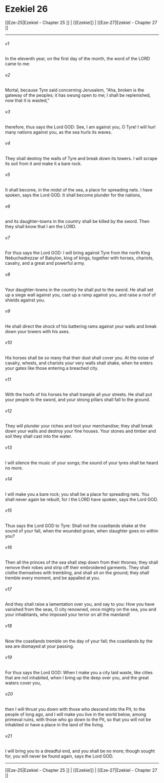 # Ezekiel 26

[[Eze-25|Ezekiel - Chapter 25 ]] | [[Ezekiel]] | [[Eze-27|Ezekiel - Chapter 27 ]]
***

###### v1
In the eleventh year, on the first day of the month, the word of the LORD came to me:
###### v2
Mortal, because Tyre said concerning Jerusalem, "Aha, broken is the gateway of the peoples; it has swung open to me; I shall be replenished, now that it is wasted,"
###### v3
therefore, thus says the Lord GOD: See, I am against you, O Tyre! I will hurl many nations against you, as the sea hurls its waves.
###### v4
They shall destroy the walls of Tyre and break down its towers. I will scrape its soil from it and make it a bare rock.
###### v5
It shall become, in the midst of the sea, a place for spreading nets. I have spoken, says the Lord GOD. It shall become plunder for the nations,
###### v6
and its daughter-towns in the country shall be killed by the sword. Then they shall know that I am the LORD.
###### v7
For thus says the Lord GOD: I will bring against Tyre from the north King Nebuchadrezzar of Babylon, king of kings, together with horses, chariots, cavalry, and a great and powerful army.
###### v8
Your daughter-towns in the country he shall put to the sword. He shall set up a siege wall against you, cast up a ramp against you, and raise a roof of shields against you.
###### v9
He shall direct the shock of his battering rams against your walls and break down your towers with his axes.
###### v10
His horses shall be so many that their dust shall cover you. At the noise of cavalry, wheels, and chariots your very walls shall shake, when he enters your gates like those entering a breached city.
###### v11
With the hoofs of his horses he shall trample all your streets. He shall put your people to the sword, and your strong pillars shall fall to the ground.
###### v12
They will plunder your riches and loot your merchandise; they shall break down your walls and destroy your fine houses. Your stones and timber and soil they shall cast into the water.
###### v13
I will silence the music of your songs; the sound of your lyres shall be heard no more.
###### v14
I will make you a bare rock; you shall be a place for spreading nets. You shall never again be rebuilt, for I the LORD have spoken, says the Lord GOD.
###### v15
Thus says the Lord GOD to Tyre: Shall not the coastlands shake at the sound of your fall, when the wounded groan, when slaughter goes on within you?
###### v16
Then all the princes of the sea shall step down from their thrones; they shall remove their robes and strip off their embroidered garments. They shall clothe themselves with trembling, and shall sit on the ground; they shall tremble every moment, and be appalled at you.
###### v17
And they shall raise a lamentation over you, and say to you: How you have vanished from the seas, O city renowned, once mighty on the sea, you and your inhabitants, who imposed your terror on all the mainland!
###### v18
Now the coastlands tremble on the day of your fall; the coastlands by the sea are dismayed at your passing.
###### v19
For thus says the Lord GOD: When I make you a city laid waste, like cities that are not inhabited, when I bring up the deep over you, and the great waters cover you,
###### v20
then I will thrust you down with those who descend into the Pit, to the people of long ago, and I will make you live in the world below, among primeval ruins, with those who go down to the Pit, so that you will not be inhabited or have a place in the land of the living.
###### v21
I will bring you to a dreadful end, and you shall be no more; though sought for, you will never be found again, says the Lord GOD.

***

[[Eze-25|Ezekiel - Chapter 25 ]] | [[Ezekiel]] | [[Eze-27|Ezekiel - Chapter 27 ]]
